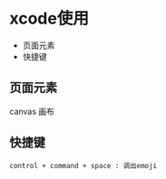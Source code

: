 # xcode使用

- 页面元素
- 快捷键

## 页面元素

canvas 画布

## 快捷键

````
control + command + space : 调出emoji
````

